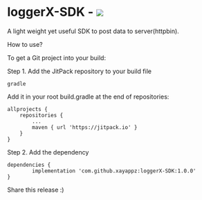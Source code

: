 # loggerX-SDK - [![](https://jitpack.io/v/xayappz/loggerX-SDK.svg)](https://jitpack.io/#xayappz/loggerX-SDK)

A light weight yet useful SDK to post data to server(httpbin).


How to use?

To get a Git project into your build:

Step 1. Add the JitPack repository to your build file

    gradle

Add it in your root build.gradle at the end of repositories:

	allprojects {
		repositories {
			...
			maven { url 'https://jitpack.io' }
		}
	}

Step 2. Add the dependency

	dependencies {
	        implementation 'com.github.xayappz:loggerX-SDK:1.0.0'
	}

Share this release :)
